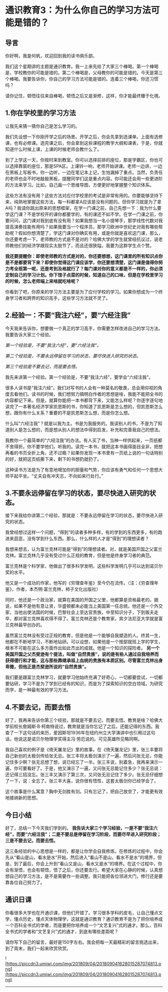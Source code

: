 # 通识教育3：为什么你自己的学习方法可能是错的？

## 导言

你好啊，我是何帆，欢迎回到我的读书俱乐部。

我们这个星期讲的主题是通识教育。我一上来先给了大家三个棒喝。第一个棒喝是，学校教你的可能是错的。第二个棒喝是，父母教你的可能是错的。今天是第三个棒喝。我要告诉你，你自己的学习方法可能是错的。连着三个棒喝，你还习惯吗？

请你记住，顿悟往往来自棒喝，顿悟之后又是渐修，这样，你才能最终臻于化境。

## 1.你在学校里的学习方法

让我先来猜一猜你自己是怎么学习的。

我们先设想一下你刚开学之后的场景。开学之后，你会先拿到选课单。上面有选修课，也有必修课。选完课之后，你会拿到这些课程的教学大纲和课表，于是，你就知道什么时候上课，上课的时候老师会教什么了。

到了上学这一天，你按时来到教室。你可以选择前排的座位，那是学霸区，你也可以选择靠窗的座位，那是SPA区。上课铃一响，老师开始讲课。老师一边讲，一边在黑板上写板书，你一边听，一边在笔记本上记，生怕漏掉了重点。当然，负责任的老师也会不时地敲敲黑板，提醒同学们这是重点内容。你可能还会用一些更进阶的方法来学习。比如，自己画一个思维导图，方便更好地掌握整个知识体系。

这些方法有没有用？这些方法对应付学校里的考试是非常有用的。你要能够坚持下来，纯熟地掌握这些方法，每一科都拿A应该是没有问题的。但你学习就是为了拿A吗？我请你跳出原来的思想框架，在学一门课之前，自己先想一下：我为什么要学这门课？不是学校开的课你都要学的，有的课还不如不学。在学一门课之前，你要问问，这门课对我到底有没有用？如果我想当一名小提琴手，那学线性代数对我提高演奏技能有用吗？如果我要当一个程序员，那学习欧洲中世纪史对我有哪些帮助呢？假如你想清楚了，学这门课对你确实有用，或是你就是喜欢这门课，那么，你还要考虑一下，老师教的方式是不是对的？哈佛大学的学生就曾经抗议过，说老师教他们的经济学跟现实太脱节了，而且还很狭隘，我要为这群学生点个赞。

 **我还要提醒你：即使老师教的方式是对的，你还要想想，这门课里的所有知识点你是不是都要背下来？即使你觉得这门课应该学，你还要想清楚，这门课是值得你努力考全班第一呢，还是考到及格就行了？每门课对你的意义都是不一样的，你必须定制自己的学习计划。你下馆子点菜的时候，知道自己的口味，但是在学校里学习的时候，怎么老师端上来啥就吃啥呢？**

你看到了吧，你原来的学习方法主要是为了应付学校的学习。如果你想成为一个终身学习者和跨界的知识高手，这些学习方法就不灵了。

## 2.经验一：不要“我注六经”，要“六经注我”

今天我来告诉你，想要做一个真正的学习高手，你需要怎样改进自己的学习方法。我要告诉大家三个经验。

 *第一个经验是，不要“我注六经”，要“六经注我”。*

 *第二个经验是，不要永远停留在学习的状态，要尽快进入研究的状态。*

 *第三个经验是不要去记，而是要去悟。*

我先来讲第一个经验。第一个经验是，不要“我注六经”，要学会“六经注我”。

很多人读书是“我注六经”。我们对写书的人会有一种莫名的敬畏，总会用仰视的角度去看他们。读书的时候，我们想努力搞明白作者的思想是啥，我能不能把全书的内容都记下来。但是，就算你能把一本书都背下来，又能怎么样呢？你逐字逐句地读完了一本著名经济学家凯恩斯的书，你知道了凯恩斯是怎么想的，但凯恩斯怎么想，跟你有什么关系？重要的不是凯恩斯怎么想，而是你怎么想。

什么叫“六经注我”？就是以我为主。书是为我服务的。我读别人的书，不是为了知道别人是怎么想的，而是想从别人的想法中得到启发，补充和完善我自己的想法。

我教你一个最简单的“六经注我”的办法。有人买了书，当神一样供起来，一页纸都不舍得折。你不要学他们。听我的。读完一本书，就把这本书画得面目全非，把想再看的书页全折上角，还不过瘾？如果你发现一本书里有一页纸上说的一句话特别的好，就把这页纸撕下来，剩下的书想扔就扔了。

这种读书方法是为了有意地增加你的胆量和气势，你应该有勇气和任何一个思想大师平起平坐。“丈夫自有冲天志，不向如来行处行。” 

## 3.不要永远停留在学习的状态，要尽快进入研究的状态。

接下来我给你讲第二个经验，那就是：不要永远停留在学习的状态，要尽快进入研究的状态。

我曾经想过这样一个问题，“得到”的读者多种多样，有的学到的东西更多，有的跑进来逛逛，没有学到什么东西。那么，什么样的人才是“得到”的理想读者？

我想来想去，认为富兰克林可能是“得到”的理想读者。对，就是美国开国之父富兰克林。富兰克林几乎没有受过什么正规的教育，但是他是终身学习者的典范。

富兰克林是个科学家，他做出了很多科学发明，这些科学发明几乎可以达到诺贝尔奖的水平。

他又是一个成功的作家，他写的《穷理查年鉴》至今仍在流传。（注：《穷查理年鉴》，作者，本杰明·富兰克林，柿子文化出版社）

同时，他还是一个政治家，就算在美国的开国之父里，他都算是资格最老的。据说，如果不是他有意让贤，华盛顿都未必能当上美国第一任总统。他还是一个外交家，当他出使法国的时候，巴黎社会上至达官贵族，中至知识分子，下到贩夫走卒，都对富兰克林喜欢得不得了。富兰克林还是个教育家，宾夕法尼亚大学就是富兰克林最早创办的。

虽然富兰克林没有受过正规的教育，但是他是一个能够自我塑造的人。终其一生，他都在不断地学习，不断地钻研。可以设想，如果他是一个按部就班上学的学生，根本不可能在这么多方面作出如此杰出的成就。他是一个知识的探险者。 **另一个美国开国之父杰斐逊有个提法，叫做“自然贵族”，说的是有些人通过自我培养而获得德行和才能，这与那些靠继承祖上血统的贵族有本质区别。尽管富兰克林出身卑微，但他正是杰斐逊所说的“自然贵族”。**

我们要是跟富兰克林学习，就要学习他始终充满了好奇心，一切都要尝试，一切都要钻研，学习不是为了学到已经有的知识，而是为了探索知识的空白领域。为研究而学，是一种最有效的学习方法。

## 4.不要去记，而要去悟

好了，我再来告诉你第三个经验，那就是不要去记，而要去悟。教育是啥？哈佛大学前校长詹姆斯·B·柯南特说过，教育就是当你忘记了之后，还能记得的东西。我查了一下这句话的来历，爱因斯坦1936年在纽约州立大学演讲中也引用过这句话，他说这是诺贝尔物理学奖得主冯·劳厄说的。可见英雄所见略同啊。

我自己喜欢的例子是《倚天屠龙记》里的故事。在《倚天屠龙记》里，张三丰要将自己新创的太极剑传给张无忌。张三丰将太极剑演示了一遍，然后问张无忌，你能记住多少啊？张无忌想了想，说已经忘了一半。张三丰说，别着急，我再来演示一遍，你可要看好了。于是，他又演示了一遍，又问张无忌能记住多少？张无忌说：还记得三招没忘。张三丰又演示了第三次，又问张无忌记住了多少。张无忌仔细想了一下，说：全忘了。张三丰大喜，说你很有悟性，这套太极剑你已经学会了。

这个故事是什么寓意？胸中无剑胜有剑。只有忘记了，把自己放空了，才能更有效地接纳新的思想。

## 今日小结

好了，总结一下今天我们学到的。 **我告诉大家三个学习经验，一是不要“我注六经”，而要“六经注我”；二是不要总是停留在学习阶段，而要尽早进入研究阶段；三是不要去记，而要去悟。**

这三条经验的中心思想是一样的，都是让你学会自我修炼。在修炼的过程中，你会先从“看山是山，看水是水”开始，然后进入“看山不是山，看水不是水”的境界，但是，到了最后，你会上升到“看山又是山，看水又是水”的境界。在这个过程中，你会有渐悟，也会有顿悟，悟了之后，你还要去行。希望大家在心静的时候，认真想想自己的学习方法，是不是需要作一些调整。我只能把各位领进大门，修行还是要靠各位自己努力了。

## 通识日课

你看很多大学也在开通识课，但他们开错了。学习很多学科的皮毛，让自己懂点文学，懂点历史，懂点天体物理学，这就是通识教育？通识教育不是为了把你培养成一个百科全书式的学者，而是要把你培养成一个“文艺复兴”式的通才。那么，百科全书式的学者和“文艺复兴”式的通才，到底有哪些差距呢？

请你写下自己的留言，最好是150字左右。我会把每一天最精彩的留言挑选出来，到了周末，我们一起来欣赏欣赏。

![https://piccdn3.umiwi.com/img/201809/04/201809041628015287074813.png](https://piccdn3.umiwi.com/img/201809/04/201809041628015287074813.png)

---
